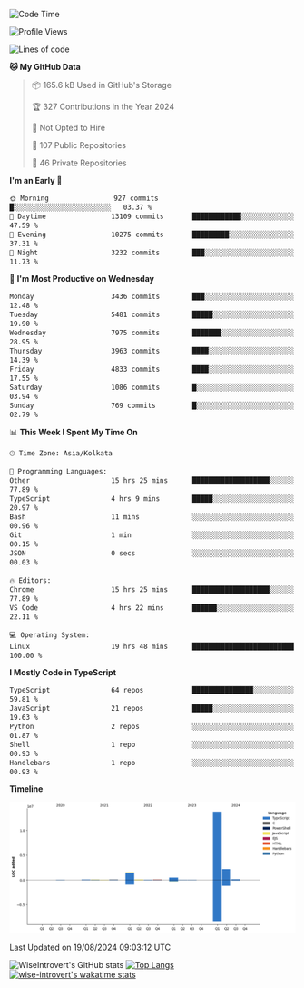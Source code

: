 <!--START_SECTION:waka-->
![Code Time](http://img.shields.io/badge/Code%20Time-1%2C531%20hrs%2034%20mins-blue)

![Profile Views](http://img.shields.io/badge/Profile%20Views-0-blue)

![Lines of code](https://img.shields.io/badge/From%20Hello%20World%20I%27ve%20Written-18.9%20million%20lines%20of%20code-blue)

**🐱 My GitHub Data** 

> 📦 165.6 kB Used in GitHub's Storage 
 > 
> 🏆 327 Contributions in the Year 2024
 > 
> 🚫 Not Opted to Hire
 > 
> 📜 107 Public Repositories 
 > 
> 🔑 46 Private Repositories 
 > 
**I'm an Early 🐤** 

```text
🌞 Morning                927 commits         █░░░░░░░░░░░░░░░░░░░░░░░░   03.37 % 
🌆 Daytime                13109 commits       ████████████░░░░░░░░░░░░░   47.59 % 
🌃 Evening                10275 commits       █████████░░░░░░░░░░░░░░░░   37.31 % 
🌙 Night                  3232 commits        ███░░░░░░░░░░░░░░░░░░░░░░   11.73 % 
```
📅 **I'm Most Productive on Wednesday** 

```text
Monday                   3436 commits        ███░░░░░░░░░░░░░░░░░░░░░░   12.48 % 
Tuesday                  5481 commits        █████░░░░░░░░░░░░░░░░░░░░   19.90 % 
Wednesday                7975 commits        ███████░░░░░░░░░░░░░░░░░░   28.95 % 
Thursday                 3963 commits        ████░░░░░░░░░░░░░░░░░░░░░   14.39 % 
Friday                   4833 commits        ████░░░░░░░░░░░░░░░░░░░░░   17.55 % 
Saturday                 1086 commits        █░░░░░░░░░░░░░░░░░░░░░░░░   03.94 % 
Sunday                   769 commits         █░░░░░░░░░░░░░░░░░░░░░░░░   02.79 % 
```


📊 **This Week I Spent My Time On** 

```text
🕑︎ Time Zone: Asia/Kolkata

💬 Programming Languages: 
Other                    15 hrs 25 mins      ███████████████████░░░░░░   77.89 % 
TypeScript               4 hrs 9 mins        █████░░░░░░░░░░░░░░░░░░░░   20.97 % 
Bash                     11 mins             ░░░░░░░░░░░░░░░░░░░░░░░░░   00.96 % 
Git                      1 min               ░░░░░░░░░░░░░░░░░░░░░░░░░   00.15 % 
JSON                     0 secs              ░░░░░░░░░░░░░░░░░░░░░░░░░   00.03 % 

🔥 Editors: 
Chrome                   15 hrs 25 mins      ███████████████████░░░░░░   77.89 % 
VS Code                  4 hrs 22 mins       ██████░░░░░░░░░░░░░░░░░░░   22.11 % 

💻 Operating System: 
Linux                    19 hrs 48 mins      █████████████████████████   100.00 % 
```

**I Mostly Code in TypeScript** 

```text
TypeScript               64 repos            ███████████████░░░░░░░░░░   59.81 % 
JavaScript               21 repos            █████░░░░░░░░░░░░░░░░░░░░   19.63 % 
Python                   2 repos             ░░░░░░░░░░░░░░░░░░░░░░░░░   01.87 % 
Shell                    1 repo              ░░░░░░░░░░░░░░░░░░░░░░░░░   00.93 % 
Handlebars               1 repo              ░░░░░░░░░░░░░░░░░░░░░░░░░   00.93 % 
```



**Timeline**

![Lines of Code chart](https://raw.githubusercontent.com/wise-introvert/wise-introvert/master/assets/bar_graph.png)


 Last Updated on 19/08/2024 09:03:12 UTC
<!--END_SECTION:waka-->

![WiseIntrovert's GitHub stats](https://github-readme-stats.vercel.app/api?username=wise-introvert&count_private=true&show_icons=true)
[![Top Langs](https://github-readme-stats.vercel.app/api/top-langs/?username=wise-introvert&langs_count=10)](https://github.com/anuraghazra/github-readme-stats)
[![wise-introvert's wakatime stats](https://github-readme-stats.vercel.app/api/wakatime?username=wiseintrovert)](https://github.com/anuraghazra/github-readme-stats)
